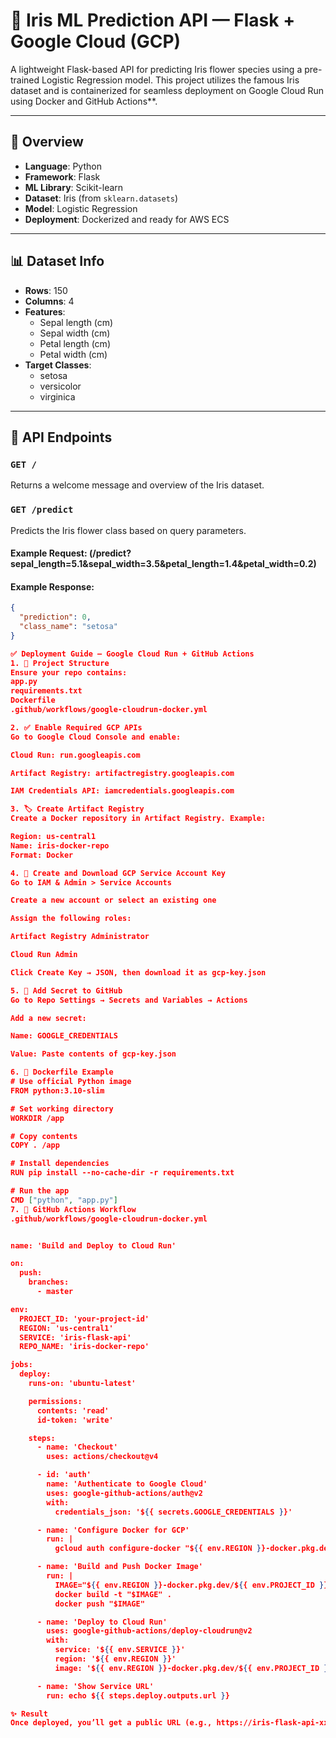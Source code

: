 # 🌸 Iris ML Prediction API — Flask + Google Cloud (GCP)

A lightweight Flask-based API for predicting Iris flower species using a pre-trained Logistic Regression model. This project utilizes the famous Iris dataset and is containerized for seamless deployment on Google Cloud Run using Docker and GitHub Actions**.

---

## 🚀 Overview

- **Language**: Python
- **Framework**: Flask
- **ML Library**: Scikit-learn
- **Dataset**: Iris (from `sklearn.datasets`)
- **Model**: Logistic Regression
- **Deployment**: Dockerized and ready for AWS ECS

---

## 📊 Dataset Info

- **Rows**: 150
- **Columns**: 4
- **Features**:
  - Sepal length (cm)
  - Sepal width (cm)
  - Petal length (cm)
  - Petal width (cm)
- **Target Classes**:
  - setosa
  - versicolor
  - virginica

---

## 🔌 API Endpoints

### `GET /`
Returns a welcome message and overview of the Iris dataset.

### `GET /predict`
Predicts the Iris flower class based on query parameters.

#### Example Request: (/predict?sepal_length=5.1&sepal_width=3.5&petal_length=1.4&petal_width=0.2)


#### Example Response:
```json
{
  "prediction": 0,
  "class_name": "setosa"
}

✅ Deployment Guide — Google Cloud Run + GitHub Actions
1. 📁 Project Structure
Ensure your repo contains:
app.py
requirements.txt
Dockerfile
.github/workflows/google-cloudrun-docker.yml

2. ✅ Enable Required GCP APIs
Go to Google Cloud Console and enable:

Cloud Run: run.googleapis.com

Artifact Registry: artifactregistry.googleapis.com

IAM Credentials API: iamcredentials.googleapis.com

3. 🏷️ Create Artifact Registry
Create a Docker repository in Artifact Registry. Example:

Region: us-central1
Name: iris-docker-repo
Format: Docker

4. 🔑 Create and Download GCP Service Account Key
Go to IAM & Admin > Service Accounts

Create a new account or select an existing one

Assign the following roles:

Artifact Registry Administrator

Cloud Run Admin

Click Create Key → JSON, then download it as gcp-key.json

5. 🔐 Add Secret to GitHub
Go to Repo Settings → Secrets and Variables → Actions

Add a new secret:

Name: GOOGLE_CREDENTIALS

Value: Paste contents of gcp-key.json

6. 🐳 Dockerfile Example
# Use official Python image
FROM python:3.10-slim

# Set working directory
WORKDIR /app

# Copy contents
COPY . /app

# Install dependencies
RUN pip install --no-cache-dir -r requirements.txt

# Run the app
CMD ["python", "app.py"]
7. 🧠 GitHub Actions Workflow
.github/workflows/google-cloudrun-docker.yml


name: 'Build and Deploy to Cloud Run'

on:
  push:
    branches:
      - master

env:
  PROJECT_ID: 'your-project-id'
  REGION: 'us-central1'
  SERVICE: 'iris-flask-api'
  REPO_NAME: 'iris-docker-repo'

jobs:
  deploy:
    runs-on: 'ubuntu-latest'

    permissions:
      contents: 'read'
      id-token: 'write'

    steps:
      - name: 'Checkout'
        uses: actions/checkout@v4

      - id: 'auth'
        name: 'Authenticate to Google Cloud'
        uses: google-github-actions/auth@v2
        with:
          credentials_json: '${{ secrets.GOOGLE_CREDENTIALS }}'

      - name: 'Configure Docker for GCP'
        run: |
          gcloud auth configure-docker "${{ env.REGION }}-docker.pkg.dev"

      - name: 'Build and Push Docker Image'
        run: |
          IMAGE="${{ env.REGION }}-docker.pkg.dev/${{ env.PROJECT_ID }}/${{ env.REPO_NAME }}/${{ env.SERVICE }}:${{ github.sha }}"
          docker build -t "$IMAGE" .
          docker push "$IMAGE"

      - name: 'Deploy to Cloud Run'
        uses: google-github-actions/deploy-cloudrun@v2
        with:
          service: '${{ env.SERVICE }}'
          region: '${{ env.REGION }}'
          image: '${{ env.REGION }}-docker.pkg.dev/${{ env.PROJECT_ID }}/${{ env.REPO_NAME }}/${{ env.SERVICE }}:${{ github.sha }}'

      - name: 'Show Service URL'
        run: echo ${{ steps.deploy.outputs.url }}

✨ Result
Once deployed, you’ll get a public URL (e.g., https://iris-flask-api-xxxx.a.run.app) where your ML model is hosted via Flask on Cloud Run, ready to receive real-time prediction requests.